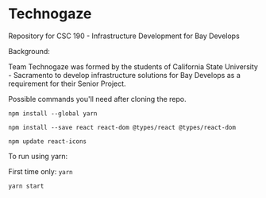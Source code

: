 # Technogaze
Repository for CSC 190 - Infrastructure Development for Bay Develops

Background:

Team Technogaze was formed by the students of California State University - Sacramento to develop infrastructure solutions for Bay Develops as a requirement for their Senior Project.

Possible commands you'll need after cloning the repo.

```npm install --global yarn```

```npm install --save react react-dom @types/react @types/react-dom```

```npm update react-icons```

To run using yarn:

First time only:    ```yarn```

```yarn start ```
